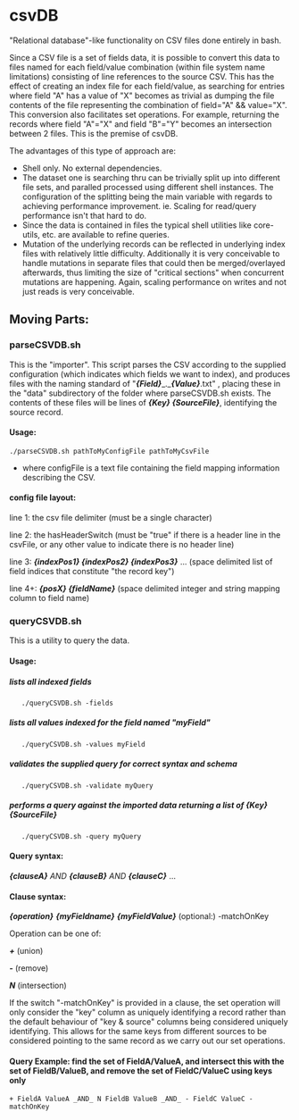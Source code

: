 # csvDB

"Relational database"-like functionality on CSV files done entirely in bash.

Since a CSV file is a set of fields data, it is possible to convert this data to files named for each field/value combination (within file system name limitations) consisting of line references to the source CSV.  This has the effect of creating an index file for each field/value, as searching for entries where field "A" has a value of "X" becomes as trivial as dumping the file contents of the file representing the combination of field="A" && value="X".  This conversion also facilitates set operations.  For example, returning the records where field "A"="X" and field "B"="Y" becomes an intersection between 2 files.  This is the premise of csvDB.

The advantages of this type of approach are:
 - Shell only.  No external dependencies.  
 - The dataset one is searching thru can be trivially split up into different file sets, and paralled processed using different shell instances.  The configuration of the splitting being the main variable with regards to achieving performance improvement.  ie. Scaling for read/query performance isn't that hard to do.
 - Since the data is contained in files the typical shell utilities like core-utils, etc. are available to refine queries.
 - Mutation of the underlying records can be reflected in underlying index files with relatively little difficulty.  Additionally it is very conceivable to handle mutations in separate files that could then be merged/overlayed afterwards, thus limiting the size of "critical sections" when concurrent mutations are happening.  Again, scaling performance on writes and not just reads is very conceivable.

## Moving Parts:


### parseCSVDB.sh

This is the "importer".  This script parses the CSV according to the supplied configuration (which indicates which fields we want to index), and produces files with the naming standard of "***{Field}***\_.\_***{Value}***.txt" , placing these in the "data" subdirectory of the folder where parseCSVDB.sh exists.  The contents of these files will be lines of ***{Key} {SourceFile}***, identifying the source record. 

#### Usage:  
`./parseCSVDB.sh pathToMyConfigFile pathToMyCsvFile `
- where configFile is a text file containing the field mapping information describing the CSV.
 
#### config file layout:

line 1:  the csv file delimiter (must be a single character)

line 2:  the hasHeaderSwitch (must be "true" if there is a header line in the csvFile, or any other value to indicate there is no header line)

line 3:  ***{indexPos1} {indexPos2} {indexPos3}*** ... (space delimited list of field indices that constitute "the record key")

line 4+:  ***{posX} {fieldName}*** (space delimited integer and string mapping column to field name)
     


### queryCSVDB.sh

This is a utility to query the data.  

#### Usage:

##### lists all indexed fields

```
   ./queryCSVDB.sh -fields
```   

##### lists all values indexed for the field named "myField"
   
```
   ./queryCSVDB.sh -values myField
```   

##### validates the supplied query for correct syntax and schema 
 
```   
   ./queryCSVDB.sh -validate myQuery
```   

##### performs a query against the imported data returning a list of ***{Key} {SourceFile}***

``` 
   ./queryCSVDB.sh -query myQuery
```   

     
#### Query syntax:  

***{clauseA}*** _AND_ ***{clauseB}*** _AND_ ***{clauseC}*** ... 
   
#### Clause syntax:

***{operation}*** ***{myFieldname}*** ***{myFieldValue}*** (optional:) -matchOnKey 
 
 Operation can be one of:
 
 ***+***  (union) 
 
 ***-***  (remove) 
 
 ***N***  (intersection)
          
 If the switch "-matchOnKey" is provided in a clause, the set operation will only consider the "key" column as uniquely identifying a record rather than the default behaviour of "key & source" columns being considered uniquely identifying.  This allows for the same keys from different sources to be considered pointing to the same record as we carry out our set operations. 
     
 #### Query Example:  find the set of FieldA/ValueA, and intersect this with the set of FieldB/ValueB, and remove the set of FieldC/ValueC using keys only
  
 `+ FieldA ValueA _AND_ N FieldB ValueB _AND_ - FieldC ValueC -matchOnKey`
 
        
     
      
      
